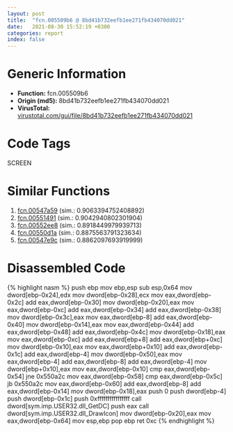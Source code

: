 ```yaml
---
layout: post
title:  "fcn.005509b6 @ 8bd41b732eefb1ee271fb434070dd021"
date:   2021-08-30 15:52:19 +0300
categories: report
index: false
---
```


# Generic Information
- **Function:** fcn.005509b6
- **Origin (md5):** 8bd41b732eefb1ee271fb434070dd021
- **VirusTotal:** [virustotal.com/gui/file/8bd41b732eefb1ee271fb434070dd021][virustotal_ref]

# Code Tags
<span class="tag" id="SCREEN">SCREEN</span>


# Similar Functions

1. [fcn.00547a59][similar_1_ref] (sim.: 0.9063394752408892)
2. [fcn.00551491][similar_2_ref] (sim.: 0.9042940802301904)
3. [fcn.00552ee8][similar_3_ref] (sim.: 0.8918449979939713)
4. [fcn.00550d1a][similar_4_ref] (sim.: 0.8875563791323634)
5. [fcn.00547e9c][similar_5_ref] (sim.: 0.8862097693919999)


# Disassembled Code

{% highlight nasm %}
push ebp
mov ebp,esp
sub esp,0x64
mov dword[ebp-0x24],edx
mov dword[ebp-0x28],ecx
mov eax,dword[ebp-0x2c]
add eax,dword[ebp-0x30]
mov dword[ebp-0x20],eax
mov eax,dword[ebp-0xc]
add eax,dword[ebp-0x34]
add eax,dword[ebp-0x38]
mov dword[ebp-0x3c],eax
mov eax,dword[ebp-8]
add eax,dword[ebp-0x40]
mov dword[ebp-0x14],eax
mov eax,dword[ebp-0x44]
add eax,dword[ebp-0x48]
add eax,dword[ebp-0x4c]
mov dword[ebp-0x18],eax
mov eax,dword[ebp-0xc]
add eax,dword[ebp+8]
add eax,dword[ebp+0xc]
mov dword[ebp-0x10],eax
mov eax,dword[ebp+0x10]
add eax,dword[ebp-0x1c]
add eax,dword[ebp-4]
mov dword[ebp-0x50],eax
mov eax,dword[ebp-4]
add eax,dword[ebp-8]
add eax,dword[ebp-4]
mov dword[ebp+0x10],eax
mov eax,dword[ebp-0x10]
cmp eax,dword[ebp-0x54]
jne 0x550a2c
mov eax,dword[ebp-0x58]
cmp eax,dword[ebp-0x5c]
jb 0x550a2c
mov eax,dword[ebp-0x60]
add eax,dword[ebp-8]
add eax,dword[ebp-0x14]
mov dword[ebp-0x18],eax
push 0
push dword[ebp-4]
push dword[ebp-0x1c]
push 0xffffffffffffffff
call dword[sym.imp.USER32.dll_GetDC]
push eax
call dword[sym.imp.USER32.dll_DrawIcon]
mov dword[ebp-0x20],eax
mov eax,dword[ebp-0x64]
mov esp,ebp
pop ebp
ret 0xc
{% endhighlight %}


[similar_1_ref]: /report/fcn.00547a59@008ebacd307f3ac8942baa09393de50a
[similar_2_ref]: /report/fcn.00551491@8bd41b732eefb1ee271fb434070dd021
[similar_3_ref]: /report/fcn.00552ee8@8bd41b732eefb1ee271fb434070dd021
[similar_4_ref]: /report/fcn.00550d1a@8bd41b732eefb1ee271fb434070dd021
[similar_5_ref]: /report/fcn.00547e9c@008ebacd307f3ac8942baa09393de50a
[virustotal_ref]: https://www.virustotal.com/gui/file/8bd41b732eefb1ee271fb434070dd021